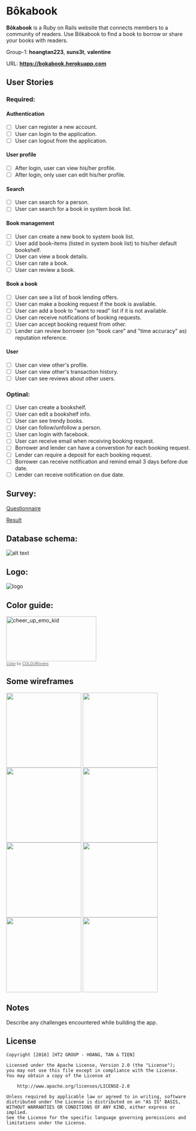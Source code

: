 # Bôkabook 

**Bôkabook** is a Ruby on Rails website that connects members to a community of readers. Use Bôkabook to find a book to borrow or share your books with readers.

Group-1: **hoangtan223**, **suns3t**, **valentine** 

URL: **https://bokabook.herokuapp.com**

## User Stories

### Required:

#### Authentication
* [ ] User can register a new account.
* [ ] User can login to the application.
* [ ] User can logout from the application.

#### User profile
* [ ] After login, user can view his/her profile.
* [ ] After login, only user can edit his/her profile.

#### Search
* [ ] User can search for a person.
* [ ] User can search for a book in system book list.

#### Book management
* [ ] User can create a new book to system book list.
* [ ] User add book-items (listed in system book list) to his/her default bookshelf.
* [ ] User can view a book details.
* [ ] User can rate a book.
* [ ] User can review a book.

#### Book a book
* [ ] User can see a list of book lending offers.
* [ ] User can make a booking request if the book is available.
* [ ] User can add a book to "want to read" list if it is not available.
* [ ] User can receive notifications of booking requests.
* [ ] User can accept booking request from other.
* [ ] Lender can review borrower (on "book care" and "time accuracy" as) reputation reference.

#### User
* [ ] User can view other's profile.
* [ ] User can view other's transaction history.
* [ ] User can see reviews about other users.

### Optinal:

* [ ] User can create a bookshelf.
* [ ] User can edit a bookshelf info.
* [ ] User can see trendy books.
* [ ] User can follow/unfollow a person.
* [ ] User can login with facebook.
* [ ] User can receive email when receiving booking request.
* [ ] Borrower and lender can have a converstion for each booking request.
* [ ] Lender can require a deposit for each booking request.
* [ ] Borrower can receive notification and remind email 3 days before due date.
* [ ] Lender can receive notification on due date.

## Survey:
[Questionnaire](https://goo.gl/forms/jSie8SQmXb7rW6EI2)

[Result](https://docs.google.com/spreadsheets/d/1LCeMlwW2oHtPqoryIa14aRm9EkobzW2U9z_Mx0BfQPQ/edit?usp=sharing)

## Database schema:
![alt text](https://raw.githubusercontent.com/project-ht2/BookaBook/master/bokabook_erd.png "Data")

## Logo:
![logo](https://raw.githubusercontent.com/project-ht2/BookaBook/master/bokabook_erd.png "Logo")

## Color guide:
<a href="http://www.colourlovers.com/palette/1930/cheer_up_emo_kid" target="_blank"><img src="http://www.colourlovers.com/images/badges/p/1/1930_cheer_up_emo_kid.png" style="width: 240px; height: 120px; border: 0 none;" alt="cheer_up_emo_kid" /></a><br /><span style="font-size: 10px; color: #5e5e5e;"><a href="http://www.colourlovers.com/color" target="_blank" style="font-size: 10px; color: #5e5e5e;">Color</a> by <a href="http://www.colourlovers.com/" target="_blank" style="font-size: 10px; color: #5e5e5e;">COLOURlovers</a></span>

## Some wireframes
<img align="top" src="https://raw.githubusercontent.com/project-ht2/BookaBook/master/1_home.png" width="200">
<img align="top" src="https://raw.githubusercontent.com/project-ht2/BookaBook/master/2_my_profile.png" width="200">
<img align="top" src="https://raw.githubusercontent.com/project-ht2/BookaBook/master/3_others_profile.png" width="200">
<img align="top" src="https://raw.githubusercontent.com/project-ht2/BookaBook/master/4_book_details.png" width="200">
<img align="top" src="https://raw.githubusercontent.com/project-ht2/BookaBook/master/5_booking_request.png" width="200">
<img align="top" src="https://raw.githubusercontent.com/project-ht2/BookaBook/master/6_borrower_transaction_view.png" width="200">
<img align="top" src="https://raw.githubusercontent.com/project-ht2/BookaBook/master/7_lender_transaction_view.png" width="200">
<img align="top" src="https://raw.githubusercontent.com/project-ht2/BookaBook/master/8_create_account.png" width="200">

## Notes

Describe any challenges encountered while building the app.

## License

    Copyright [2016] [HT2 GROUP - HOANG, TAN & TIEN]

    Licensed under the Apache License, Version 2.0 (the "License");
    you may not use this file except in compliance with the License.
    You may obtain a copy of the License at

        http://www.apache.org/licenses/LICENSE-2.0

    Unless required by applicable law or agreed to in writing, software
    distributed under the License is distributed on an "AS IS" BASIS,
    WITHOUT WARRANTIES OR CONDITIONS OF ANY KIND, either express or implied.
    See the License for the specific language governing permissions and
    limitations under the License.